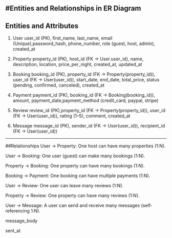 #Entities and Relationships in ER Diagram
---
## Entities and Attributes
1. User
user_id (PK), first_name, last_name, email (Unique),password_hash, phone_number, role (guest, host, admin), created_at

2. Property
property_id (PK), host_id (FK → User.user_id), name, description,
location, price_per_night, created_at, updated_at

3. Booking
booking_id (PK), property_id (FK → Property(property_id)), user_id (FK → User(user_id)), start_date, end_date, total_price, status (pending, confirmed, canceled), created_at

4. Payment
payment_id (PK), booking_id (FK → Booking(booking_id)), amount, payment_date,payment_method (credit_card, paypal, stripe)

5. Review
review_id (PK),property_id (FK → Property(property_id)), user_id (FK → User(user_id)), rating (1–5), comment, created_at

6. Message
message_id (PK), sender_id (FK → User(user_id)), recipient_id (FK → User(user_id))

---
##Relationships
User → Property: One host can have many properties (1:N).

User → Booking: One user (guest) can make many bookings (1:N).

Property → Booking: One property can have many bookings (1:N).

Booking → Payment: One booking can have multiple payments (1:N).

User → Review: One user can leave many reviews (1:N).

Property → Review: One property can have many reviews (1:N).

User → Message: A user can send and receive many messages (self-referencing 1:N).

message_body

sent_at
